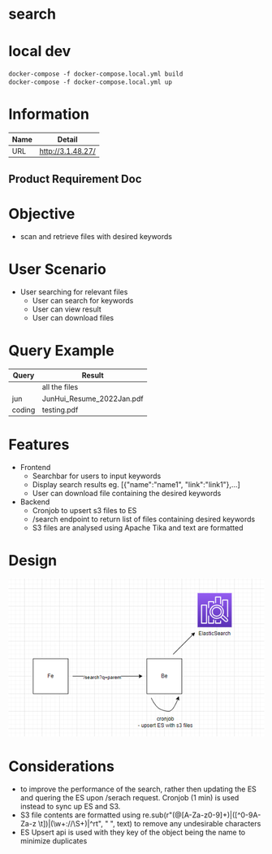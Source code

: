 # search

# local dev

```
docker-compose -f docker-compose.local.yml build
docker-compose -f docker-compose.local.yml up
```

# Information

| Name | Detail            |
| ---- | ----------------- |
| URL  | http://3.1.48.27/ |

## Product Requirement Doc

# Objective

- scan and retrieve files with desired keywords

# User Scenario

- User searching for relevant files
  - User can search for keywords
  - User can view result
  - User can download files

# Query Example

| Query  | Result                    |
| ------ | ------------------------- |
|        | all the files             |
| jun    | JunHui_Resume_2022Jan.pdf |
| coding | testing.pdf               |

# Features

- Frontend
  - Searchbar for users to input keywords
  - Display search results eg. [{"name":"name1", "link":"link1"},...]
  - User can download file containing the desired keywords
- Backend
  - Cronjob to upsert s3 files to ES
  - /search endpoint to return list of files containing desired keywords
  - S3 files are analysed using Apache Tika and text are formatted

# Design

![Alt text](./design.png)

# Considerations

- to improve the performance of the search, rather then updating the ES and quering the ES upon /serach request. Cronjob (1 min) is used instead to sync up ES and S3.
- S3 file contents are formatted using re.sub(r"(@\[A-Za-z0-9]+)|([^0-9A-Za-z \t])|(\w+:\/\/\S+)|^rt", " ", text) to remove any undesirable characters
- ES Upsert api is used with they key of the object being the name to minimize duplicates
